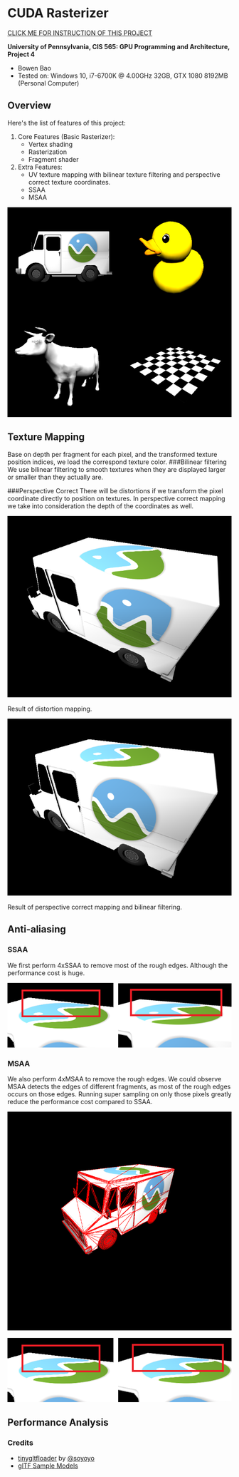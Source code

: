 CUDA Rasterizer
===============

[CLICK ME FOR INSTRUCTION OF THIS PROJECT](./INSTRUCTION.md)

**University of Pennsylvania, CIS 565: GPU Programming and Architecture, Project 4**

* Bowen Bao
* Tested on: Windows 10, i7-6700K @ 4.00GHz 32GB, GTX 1080 8192MB (Personal Computer)

## Overview

Here's the list of features of this project:

1. Core Features (Basic Rasterizer):
	* Vertex shading
	* Rasterization
	* Fragment shader
2. Extra Features:
	* UV texture mapping with bilinear texture filtering and perspective correct texture coordinates.
	* SSAA
	* MSAA

![](/img/overall.png)

## Texture Mapping
Base on depth per fragment for each pixel, and the transformed texture position indices, we load the correspond texture color.
###Bilinear filtering
We use bilinear filtering to smooth textures when they are displayed larger or smaller than they actually are.

###Perspective Correct
There will be distortions if we transform the pixel coordinate directly to position on textures. In perspective correct mapping we take into consideration the depth of the coordinates as well.

![](/img/truck_first.png)

Result of distortion mapping.

![](/img/truck_pers_bilinear.png)

Result of perspective correct mapping and bilinear filtering.

## Anti-aliasing
### SSAA
We first perform 4xSSAA to remove most of the rough edges. Although the performance cost is huge.

![](/img/truck_ssaa_comp.png)

### MSAA
We also perform 4xMSAA to remove the rough edges. We could observe MSAA detects the edges of different fragments, as most of the rough edges occurs on those edges. Running super sampling on only those pixels greatly reduce the performance cost compared to SSAA.

![](/img/truck_msaa_3.png)

![](/img/truck_msaa_comp.png)

## Performance Analysis


### Credits

* [tinygltfloader](https://github.com/syoyo/tinygltfloader) by [@soyoyo](https://github.com/syoyo)
* [glTF Sample Models](https://github.com/KhronosGroup/glTF/blob/master/sampleModels/README.md)
